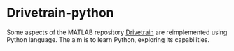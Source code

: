 # Drivetrain-python

Some aspects of the MATLAB repository [Drivetrain](https://www.github.com/gfsReboucas/Drivetrain) are reimplemented using Python language. The aim is to learn Python, exploring its capabilities.
